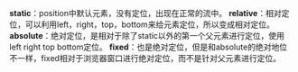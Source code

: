 ﻿**static**：position中默认元素，没有定位，出现在正常的流中。
**relative**：相对定位，可以利用left，right，top，bottom来给元素定位，所以变成相对定位。
**absolute**：绝对定位，是相对于除了static以外的第一个父元素进行定位，使用left right top bottom定位。
**fixed**：也是绝对定位，但是和absolute的绝对地位不一样，fixed相对于浏览器窗口进行绝对定位，而不是针对父元素进行定位。

